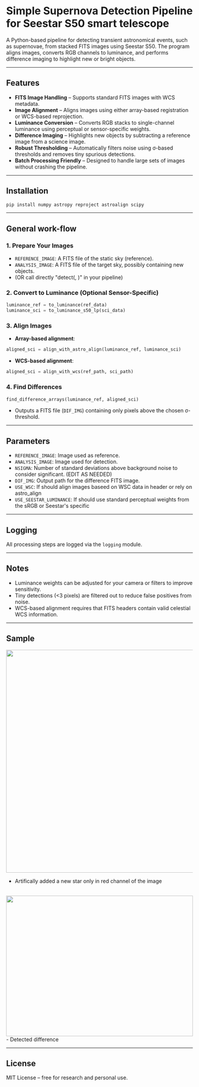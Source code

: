 # Simple Supernova Detection Pipeline for Seestar S50 smart telescope

A Python-based pipeline for detecting transient astronomical events, such as supernovae, from stacked FITS images using Seestar S50. The program aligns images, converts RGB channels to luminance, and performs difference imaging to highlight new or bright objects.

---

## Features

- **FITS Image Handling** – Supports standard FITS images with WCS metadata.
- **Image Alignment** – Aligns images using either array-based registration or WCS-based reprojection.
- **Luminance Conversion** – Converts RGB stacks to single-channel luminance using perceptual or sensor-specific weights.
- **Difference Imaging** – Highlights new objects by subtracting a reference image from a science image.
- **Robust Thresholding** – Automatically filters noise using σ-based thresholds and removes tiny spurious detections.
- **Batch Processing Friendly** – Designed to handle large sets of images without crashing the pipeline.

---

## Installation

```bash
pip install numpy astropy reproject astroalign scipy
```

---

## General work-flow

### 1. Prepare Your Images

- `REFERENCE_IMAGE`: A FITS file of the static sky (reference).
- `ANALYSIS_IMAGE`: A FITS file of the target sky, possibly containing new objects.
- (OR call directly "detect(<reference img name>, <analyze img name>)" in your pipeline)

### 2. Convert to Luminance (Optional Sensor-Specific)

```python
luminance_ref = to_luminance(ref_data)
luminance_sci = to_luminance_s50_lp(sci_data)
```

### 3. Align Images

- **Array-based alignment**:

```python
aligned_sci = align_with_astro_align(luminance_ref, luminance_sci)
```

- **WCS-based alignment**:

```python
aligned_sci = align_with_wcs(ref_path, sci_path)
```

### 4. Find Differences

```python
find_difference_arrays(luminance_ref, aligned_sci)
```

- Outputs a FITS file (`DIF_IMG`) containing only pixels above the chosen σ-threshold.

---

## Parameters
- `REFERENCE_IMAGE`: Image used as reference.
- `ANALYSIS_IMAGE`: Image used for detection.
- `NSIGMA`: Number of standard deviations above background noise to consider significant. (EDIT AS NEEDED)
- `DIF_IMG`: Output path for the difference FITS image.
- `USE_WSC`: If should align images baseed on WSC data in header or rely on astro_align 
- `USE_SEESTAR_LUMINANCE`: If should use standard perceptual weights from the sRGB or Seestar's specific

---

## Logging

All processing steps are logged via the `logging` module.

---

## Notes

- Luminance weights can be adjusted for your camera or filters to improve sensitivity.
- Tiny detections (<3 pixels) are filtered out to reduce false positives from noise.
- WCS-based alignment requires that FITS headers contain valid celestial WCS information.

---
## Sample
<img width="1633" height="601" alt="" src="https://github.com/user-attachments/assets/9b8bbb4f-e087-4036-94d9-c47f6d31d573" /><br>
- Artifically added a new star only in red channel of the image<br>
<br>
<img width="504" height="379" alt="" src="https://github.com/user-attachments/assets/3c96dbfd-6064-48dd-bacf-70eb920a18f1" /><br>
- Detected difference

---

## License

MIT License – free for research and personal use.

